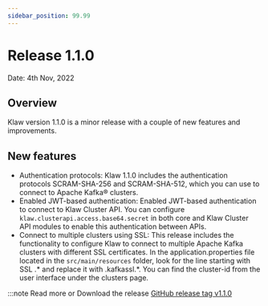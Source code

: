 ```yaml
---
sidebar_position: 99.99
---
```


# Release 1.1.0

Date: 4th Nov, 2022

## Overview

Klaw version 1.1.0 is a minor release with a couple of new features and
improvements.

## New features

- Authentication protocols: Klaw 1.1.0 includes the authentication
  protocols SCRAM-SHA-256 and SCRAM-SHA-512, which you can use to
  connect to Apache Kafka® clusters.
- Enabled JWT-based authentication: Enabled JWT-based authentication
  to connect to Klaw Cluster API. You can configure
  `klaw.clusterapi.access.base64.secret` in both core and Klaw Cluster API
  modules to enable this authentication between APIs.
- Connect to multiple clusters using SSL: This release includes the
  functionality to configure Klaw to connect to multiple Apache Kafka
  clusters with different SSL certificates. In the
  application.properties file located in the `src/main/resources`
  folder, look for the line starting with SSL .\* and replace it with
  .kafkassl.\*. You can find the cluster-id from the user interface
  under the clusters page.

:::note
Read more or Download the release
[GitHub release tag v1.1.0](https://github.com/aiven/klaw/releases/tag/v1.1.0)
